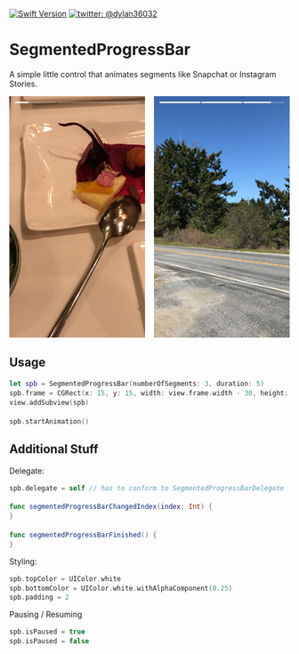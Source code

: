 
[![Swift Version][swift-image]][swift-url]
[![twitter: @dylan36032](http://img.shields.io/badge/twitter-%40dylan36032-blue.svg?style=flat)](https://twitter.com/dylan36032)

# SegmentedProgressBar
A simple little control that animates segments like Snapchat or Instagram Stories.

![Screenshot](screenshot.png)

## Usage

```swift
let spb = SegmentedProgressBar(numberOfSegments: 3, duration: 5)
spb.frame = CGRect(x: 15, y: 15, width: view.frame.width - 30, height: 4)
view.addSubview(spb)

spb.startAnimation()
```

## Additional Stuff
Delegate:

```swift
spb.delegate = self // has to conform to SegmentedProgressBarDelegate

func segmentedProgressBarChangedIndex(index: Int) {
}

func segmentedProgressBarFinished() {
}
```

Styling:

```swift
spb.topColor = UIColor.white
spb.bottomColor = UIColor.white.withAlphaComponent(0.25)
spb.padding = 2
```

Pausing / Resuming

```swift
spb.isPaused = true
spb.isPaused = false
```

[swift-image]:https://img.shields.io/badge/swift-3.0-orange.svg
[swift-url]: https://swift.org/